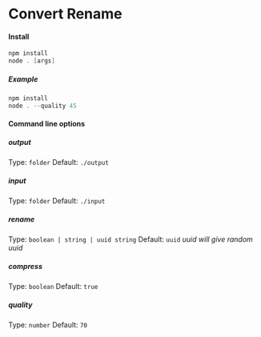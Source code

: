 # Convert Rename

#### Install

```powershell
npm install
node . [args]
```

##### Example

```powershell
npm install
node . --quality 45
```

#### Command line options

##### output
 Type: `folder`
 Default: `./output`

##### input
 Type: `folder`
 Default: `./input`

##### rename
 Type: `boolean | string | uuid string`
 Default: `uuid` _uuid will give random uuid_

##### compress
 Type: `boolean`
 Default: `true`

##### quality
 Type: `number`
 Default: `70`




